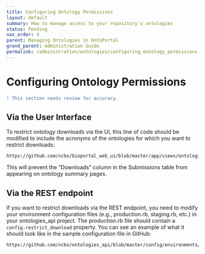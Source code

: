 ```yaml
---
title: Configuring Ontology Permissions
layout: default
summary: How to manage access to your repository's ontologies
status: Pending
nav_order: 4
parent: Managing Ontologies in OntoPortal
grand_parent: Administration Guide
permalink: /administration/ontologies/configuring_ontology_permissions
---
```


# Configuring Ontology Permissions 

```Diff
! This section needs review for accuracy.
```

## Via the User Interface

To restrict ontology downloads via the UI,
this line of code should be modified 
to include the acronyms of the ontologies 
for which you want to restrict downloads:
```
https://github.com/ncbo/bioportal_web_ui/blob/master/app/views/ontologies/_submissions.html.haml#L32
```
This will prevent the “Downloads” column in the Submissions table 
from appearing on ontology summary pages.

## Via the REST endpoint

If you want to restrict downloads via the REST endpoint, 
you need to modify your environment configuration files 
(e.g., production.rb, staging.rb, etc.) in your ontologies_api project. 
The production.rb file should contain a `config.restrict_download` property. 
You can see an example of what it should look like in the sample configuration file in GitHub:
```
https://github.com/ncbo/ontologies_api/blob/master/config/environments/config.rb.sample#L38
```